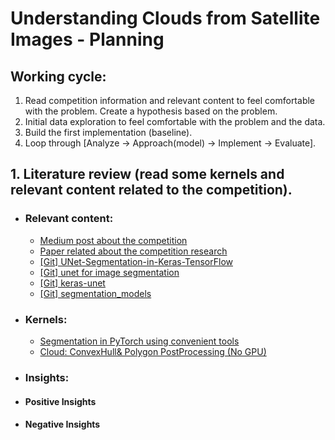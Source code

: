 # Understanding Clouds from Satellite Images - Planning
 
## Working cycle:
1. Read competition information and relevant content to feel comfortable with the problem. Create a hypothesis based on the problem.
2. Initial data exploration to feel comfortable with the problem and the data.
3. Build the first implementation (baseline).
4. Loop through [Analyze -> Approach(model) -> Implement -> Evaluate].

## 1. Literature review (read some kernels and relevant content related to the competition).
- ### Relevant content:
  - [Medium post about the competition](https://towardsdatascience.com/sugar-flower-fish-or-gravel-now-a-kaggle-competition-8d2b6b3b118)
  - [Paper related about the competition research](https://arxiv.org/pdf/1906.01906.pdf)
  - [[Git] UNet-Segmentation-in-Keras-TensorFlow](https://github.com/nikhilroxtomar/UNet-Segmentation-in-Keras-TensorFlow/blob/master/unet-segmentation.ipynb)
  - [[Git] unet for image segmentation](https://github.com/zhixuhao/unet)
  - [[Git] keras-unet](https://github.com/karolzak/keras-unet)
  - [[Git] segmentation_models](https://github.com/qubvel/segmentation_models)

- ### Kernels:
  - [Segmentation in PyTorch using convenient tools](https://www.kaggle.com/artgor/segmentation-in-pytorch-using-convenient-tools)
  - [Cloud: ConvexHull& Polygon PostProcessing (No GPU)](https://www.kaggle.com/ratthachat/cloud-convexhull-polygon-postprocessing-no-gpu)
 
- ### Insights:
 - #### Positive Insights
 - #### Negative Insights
